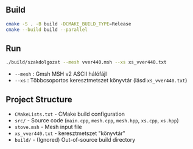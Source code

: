 ## Build

```bash
cmake -S . -B build -DCMAKE_BUILD_TYPE=Release
cmake --build build --parallel
```

## Run

```bash
./build/szakdolgozat --mesh vver440.msh --xs xs_vver440.txt
```

- `--mesh` : Gmsh MSH v2 ASCII hálófájl
- `--xs` : Többcsoportos keresztmetszet könyvtár (lásd `xs_vver440.txt`)

## Project Structure

- `CMakeLists.txt` - CMake build configuration
- `src/` - Source code (`main.cpp`, `mesh.cpp`, `mesh.hpp`, `xs.cpp`, `xs.hpp`)
- `stove.msh` - Mesh input file
- `xs_vver440.txt` - keresztmetszet "könyvtár"
- `build/` - (Ignored) Out-of-source build directory
